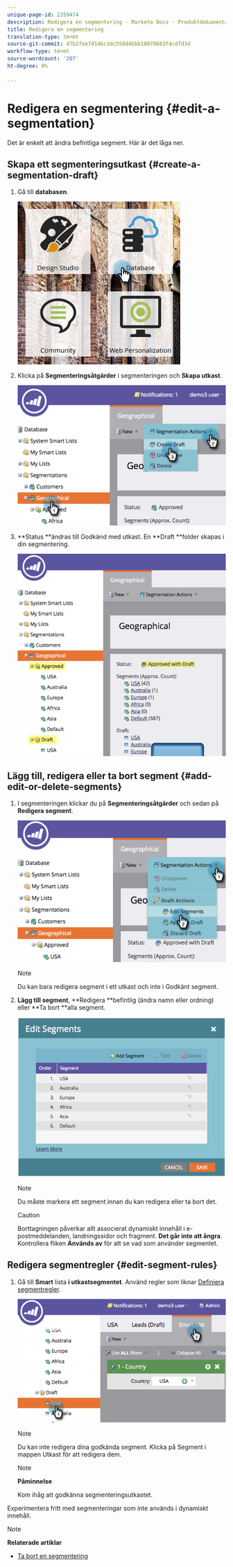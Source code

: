 ```yaml
---
unique-page-id: 2359474
description: Redigera en segmentering - Marketo Docs - Produktdokumentation
title: Redigera en segmentering
translation-type: tm+mt
source-git-commit: 47b2fee7d146c3dc558d4bbb10070683f4cdfd3d
workflow-type: tm+mt
source-wordcount: '207'
ht-degree: 0%

---
```



# Redigera en segmentering {#edit-a-segmentation}

Det är enkelt att ändra befintliga segment. Här är det låga ner.

## Skapa ett segmenteringsutkast {#create-a-segmentation-draft}

1. Gå till **databasen**.

   ![](assets/db.png)

1. Klicka på **Segmenteringsåtgärder** i segmenteringen och **Skapa utkast**.

   ![](assets/two.png)

1. **Status **ändras till Godkänd med utkast. En **Draft **folder skapas i din segmentering.

   ![](assets/three.png)

## Lägg till, redigera eller ta bort segment {#add-edit-or-delete-segments}

1. I segmenteringen klickar du på **Segmenteringsåtgärder** och sedan på **Redigera segment**.

   ![](assets/four.png)

   >[!NOTE]
   >
   >Du kan bara redigera segment i ett utkast och inte i Godkänt segment.

1. **Lägg till segment**, **Redigera **befintlig (ändra namn eller ordning) eller **Ta bort **alla segment.

   ![](assets/image2014-9-16-9-3a6-3a9.png)

   >[!NOTE]
   >
   >Du måste markera ett segment innan du kan redigera eller ta bort det.

   >[!CAUTION]
   >
   >Borttagningen påverkar allt associerat dynamiskt innehåll i e-postmeddelanden, landningssidor och fragment. **Det går inte att ångra**. Kontrollera fliken **Används av** för att se vad som använder segmentet.

## Redigera segmentregler {#edit-segment-rules}

1. Gå till **Smart** lista **i utkastsegmentet**. Använd regler som liknar [Definiera segmentregler](http://docs.marketo.com/display/public/DOCS/Define+Segment+Rules).

   ![](assets/image2014-9-16-9-3a6-3a20.png)

   >[!NOTE]
   >
   >Du kan inte redigera dina godkända segment. Klicka på Segment i mappen Utkast för att redigera dem.

   >[!NOTE]
   >
   >**Påminnelse**
   >
   >
   >Kom ihåg att godkänna segmenteringsutkastet.

Experimentera fritt med segmenteringar som inte används i dynamiskt innehåll.

>[!NOTE]
>
>**Relaterade artiklar**
>
>* [Ta bort en segmentering](delete-a-segmentation.md)

>



